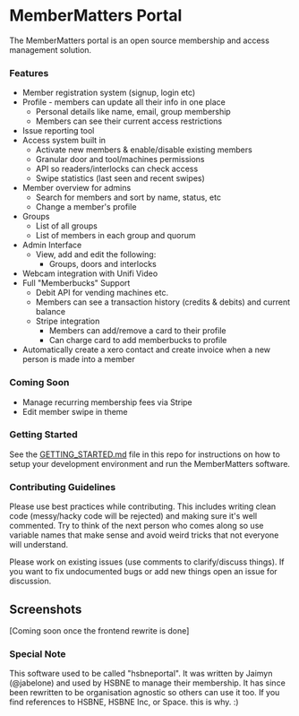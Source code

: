 # MemberMatters Portal
The MemberMatters portal is an open source membership and access management solution.

### Features
* Member registration system (signup, login etc)
* Profile - members can update all their info in one place
    * Personal details like name, email, group membership
    * Members can see their current access restrictions
* Issue reporting tool
* Access system built in
    * Activate new members & enable/disable existing members
    * Granular door and tool/machines permissions
    * API so readers/interlocks can check access
    * Swipe statistics (last seen and recent swipes)
* Member overview for admins
    * Search for members and sort by name, status, etc
    * Change a member's profile
* Groups
    * List of all groups
    * List of members in each group and quorum
* Admin Interface
    * View, add and edit the following:
        * Groups, doors and interlocks
* Webcam integration with Unifi Video
* Full "Memberbucks" Support
    * Debit API for vending machines etc. 
    * Members can see a transaction history (credits & debits) and current balance
    * Stripe integration
        * Members can add/remove a card to their profile
        * Can charge card to add memberbucks to profile
* Automatically create a xero contact and create invoice when a new person is made into a member

 
 ### Coming Soon
 * Manage recurring membership fees via Stripe
 * Edit member swipe in theme
 
 ### Getting Started
 See the [GETTING_STARTED.md](/GETTING_STARTED.md) file in this repo
 for instructions on how to setup your development environment and run the MemberMatters software.
 
 ### Contributing Guidelines
Please use best practices while contributing. This includes writing clean code (messy/hacky 
code will be rejected) and making sure it's well commented. Try to think of the next person who comes along so use 
variable names that make sense and avoid weird tricks that not everyone will understand.

Please work on existing issues (use comments to clarify/discuss things). If you want to fix undocumented 
bugs or add new things open an issue for discussion.


## Screenshots

[Coming soon once the frontend rewrite is done]

### Special Note
This software used to be called "hsbneportal". It was written by Jaimyn (@jabelone) and used by HSBNE
to manage their membership. It has since been rewritten to be organisation agnostic so others can use it too.
If you find references to HSBNE, HSBNE Inc, or Space. this is why. :)